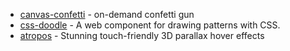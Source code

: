- [canvas-confetti](https://github.com/catdad/canvas-confetti) - on-demand confetti gun
- [css-doodle](https://github.com/css-doodle/css-doodle) - A web component for drawing patterns with CSS.
- [atropos](https://github.com/nolimits4web/atropos/) - Stunning touch-friendly 3D parallax hover effects
